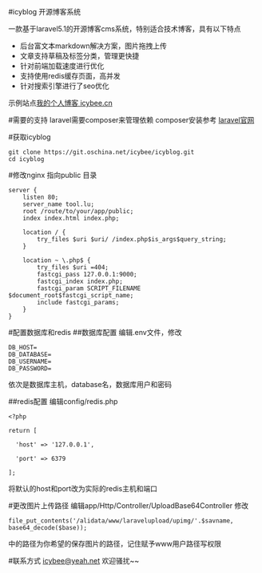 #icyblog 开源博客系统

一款基于laravel5.1的开源博客cms系统，特别适合技术博客，具有以下特点

- 后台富文本markdown解决方案，图片拖拽上传
- 文章支持草稿及标签分类，管理更快捷
- 针对前端加载速度进行优化
- 支持使用redis缓存页面，高并发
- 针对搜索引擎进行了seo优化

示例站点[我的个人博客 icybee.cn](http://icybee.cn)

#需要的支持
laravel需要composer来管理依赖
composer安装参考 [laravel官网](http://laravel.com)

#获取icyblog
```
git clone https://git.oschina.net/icybee/icyblog.git
cd icyblog
```
#修改nginx 指向public 目录
```
server {
    listen 80;
    server_name tool.lu;
    root /route/to/your/app/public;
    index index.html index.php;

    location / {
        try_files $uri $uri/ /index.php$is_args$query_string;
    }

    location ~ \.php$ {
        try_files $uri =404;
        fastcgi_pass 127.0.0.1:9000;
        fastcgi_index index.php;
        fastcgi_param SCRIPT_FILENAME $document_root$fastcgi_script_name;
        include fastcgi_params;
    }
}
```
#配置数据库和redis
##数据库配置
编辑.env文件，修改
```
DB_HOST=
DB_DATABASE=
DB_USERNAME=
DB_PASSWORD=
```
依次是数据库主机，database名，数据库用户和密码

##redis配置
编辑config/redis.php
```
<?php

return [

  'host' => '127.0.0.1',

  'port' => 6379

];

```
将默认的host和port改为实际的redis主机和端口

#更改图片上传路径
编辑app/Http/Controller/UploadBase64Controller
修改
```
file_put_contents('/alidata/www/laravelupload/upimg/'.$savname, base64_decode($base));
```
中的路径为你希望的保存图片的路径，记住赋予www用户路径写权限

#联系方式
icybee@yeah.net 欢迎骚扰~~
